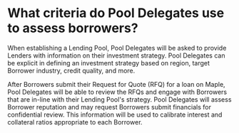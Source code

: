 # What criteria do Pool Delegates use to assess borrowers?

When establishing a Lending Pool, Pool Delegates will be asked to provide Lenders with information on their investment strategy. Pool Delegates can be explicit in defining an investment strategy based on region, target Borrower industry, credit quality, and more.

After Borrowers submit their Request for Quote \(RFQ\) for a loan on Maple, Pool Delegates will be able to review the RFQs and engage with Borrowers that are in-line with their Lending Pool's strategy. Pool Delegates will assess Borrower reputation and may request Borrowers submit financials for confidential review. This information will be used to calibrate interest and collateral ratios appropriate to each Borrower.

